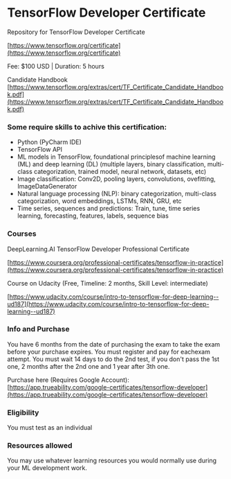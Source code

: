 # TensorFlow Developer Certificate
Repository for TensorFlow Developer Certificate 

[https://www.tensorflow.org/certificate](https://www.tensorflow.org/certificate)

Fee: $100 USD | Duration: 5 hours 

Candidate Handbook
[https://www.tensorflow.org/extras/cert/TF_Certificate_Candidate_Handbook.pdf](https://www.tensorflow.org/extras/cert/TF_Certificate_Candidate_Handbook.pdf)

### Some require skills to achive this certification: 

* Python (PyCharm IDE) 
* TensorFlow API
* ML models in TensorFlow, foundational principlesof machine learning (ML) and deep learning (DL) (multiple layers, binary classification, multi-class categorization, trained model, neural network, datasets, etc) 
* Image classification: Conv2D, pooling layers, convolutions, ovefitting, ImageDataGenerator
* Natural language processing (NLP): binary categorization, multi-class categorization, word embeddings, LSTMs, RNN, GRU, etc
* Time series, sequences and predictions: Train, tune, time series learning, forecasting, features, labels, sequence bias

### Courses
DeepLearning.AI TensorFlow Developer Professional Certificate

[https://www.coursera.org/professional-certificates/tensorflow-in-practice](https://www.coursera.org/professional-certificates/tensorflow-in-practice)

Course on Udacity (Free, Timeline: 2 months, Skill Level: intermediate)

[https://www.udacity.com/course/intro-to-tensorflow-for-deep-learning--ud187](https://www.udacity.com/course/intro-to-tensorflow-for-deep-learning--ud187)


### Info and Purchase

You have 6 months from the date of purchasing the exam to take the exam before your purchase expires.
You must register and pay for eachexam attempt. You must wait 14 days to do the 2nd test, if you don't pass the 1st one, 2 months after the 2nd one and 1 year after 3th one.

Purchase here (Requires Google Account): 
[https://app.trueability.com/google-certificates/tensorflow-developer](https://app.trueability.com/google-certificates/tensorflow-developer)

### Eligibility
You must test as an individual

### Resources allowed
You may use whatever learning resources you would normally use during your ML development work.
